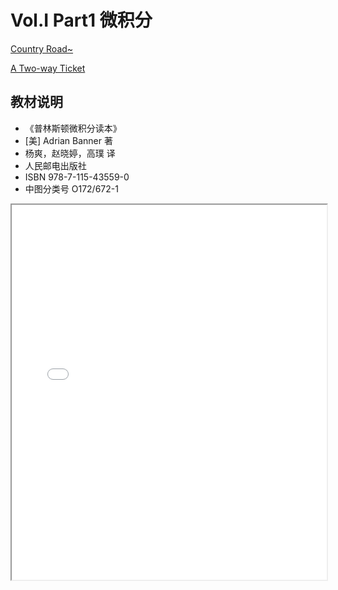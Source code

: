 # Vol.I Part1 微积分

[Country Road~](/readme.md)

[A Two-way Ticket](./Vol.I.md)

## 教材说明

- 《普林斯顿微积分读本》
- [美] Adrian Banner 著
- 杨爽，赵晓婷，高璞 译
- 人民邮电出版社
- ISBN 978-7-115-43559-0
- 中图分类号 O172/672-1



<iframe src="/misc/I.1.pdf" width="100%" height="600"></iframe>



















